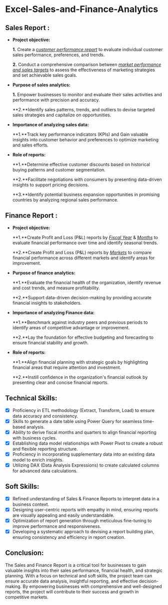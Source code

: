 # Excel-Sales-and-Finance-Analytics

## Sales Report :


- **Project objective:** 

   **1.** Create a _[customer performance report](https://github.com/surya755/Excel-Sales-and-Finance-Analytics/blob/main/Customer%20Performance%20Report.pdf)_ to 
     evaluate individual customer sales performance, preferences, and trends.
  
   **2.** Conduct a comprehensive comparison between _[market performance and sales targets](https://github.com/surya755/Excel-Sales-and-Finance-Analytics/blob/main/Market%20Performance%20vs%20Target%20Report.pdf)_ to assess the effectiveness of marketing strategies and set achievable sales goals.

- **Purpose of sales analytics:** 

   **1.** Empower businesses to monitor and evaluate their sales activities and performance with precision and accuracy.

   **2.**Identify sales patterns, trends, and outliers to devise targeted sales strategies and capitalize on opportunities.

- **Importance of analyzing sales data:** 

   **1.**Track key performance indicators (KPIs) and Gain valuable insights into customer behavior and preferences to optimize marketing and sales efforts.


- **Role of reports:**

  **1.**Determine effective customer discounts based on historical buying patterns and customer segmentation.

  **2.**Facilitate negotiations with consumers by presenting data-driven insights to support pricing decisions.

  **3.**Identify potential business expansion opportunities in promising countries by analyzing regional sales performance.


## Finance Report :


- **Project objective:** 

  **1.**Create Profit and Loss (P&L) reports by _[Fiscal Year](https://github.com/surya755/Excel-Sales-and-Finance-Analytics/blob/main/P%26L%20Statement%20by%20Fiscal%20Year.pdf)_  & _[Months](https://github.com/surya755/Excel-Sales-and-Finance-Analytics/blob/main/P%26L%20Statement%20by%20Months.pdf)_ to evaluate financial performance over time and identify seasonal trends.

  **2.**Create Profit and Loss (P&L) reports by _[Markets](https://github.com/surya755/Excel-Sales-and-Finance-Analytics/blob/main/P%26L%20Statement%20by%20Markets.pdf)_ to compare financial performance across different markets and identify areas for improvement.

- **Purpose of finance analytics:** 

  **1.**Evaluate the financial health of the organization, identify revenue and cost trends, and measure profitability.

  **2.**Support data-driven decision-making by providing accurate financial insights to stakeholders.

- **Importance of analyzing Finance data:** 

  **1.**Benchmark against industry peers and previous periods to identify areas of competitive advantage or improvement.

  **2.**Lay the foundation for effective budgeting and forecasting to ensure financial stability and growth.

- **Role of reports:**

  **1.**Align financial planning with strategic goals by highlighting financial areas that require attention and investment.

  **2.**Instill confidence in the organization's financial outlook by presenting clear and concise financial reports.

## Technical Skills:

- [x]   Proficiency in ETL methodology (Extract, Transform, Load) to ensure data accuracy and consistency.
- [x]   Skills to generate a date table using Power Query for seamless time-based analysis.
- [x]   Ability to derive fiscal months and quarters to align financial reporting with business cycles.
- [x]   Establishing data model relationships with Power Pivot to create a robust and flexible reporting structure.
- [x]   Proficiency in incorporating supplementary data into an existing data model to enrich insights.
- [x]   Utilizing DAX (Data Analysis Expressions) to create calculated columns for advanced data calculations.

## Soft Skills:

- [x]   Refined understanding of Sales & Finance Reports to interpret data in a business context.
- [x]   Designing user-centric reports with empathy in mind, ensuring reports are visually appealing and easily understandable.
- [x]   Optimization of report generation through meticulous fine-tuning to improve performance and responsiveness.
- [x]   Developing a systematic approach to devising a report building plan, ensuring consistency and efficiency in report creation.

## Conclusion:

The Sales and Finance Report is a critical tool for businesses to gain valuable insights into their sales performance, financial health, and strategic planning. With a focus on technical and soft skills, the project team can ensure accurate data analysis, insightful reporting, and effective decision-making. By empowering businesses with comprehensive and well-designed reports, the project will contribute to their success and growth in competitive markets.
